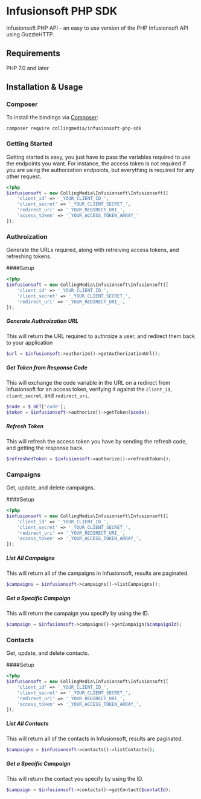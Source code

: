 # Infusionsoft PHP SDK
Infusionsoft PHP API - an easy to use version of the PHP Infusionsoft API using GuzzleHTTP.

## Requirements

PHP 7.0 and later

## Installation & Usage
### Composer

To install the bindings via [Composer](http://getcomposer.org/):

```
composer require collingmedia/infusionsoft-php-sdk
```


### Getting Started

Getting started is easy, you just have to pass the variables required to use the endpoints you want. For instance, the access token is not required if you are using the authorzation endpoints, but everything is required for any other request.

```php
<?php
$infusionsoft = new CollingMedia\Infusionsoft\Infusionsoft([
    'client_id' => '_YOUR_CLIENT_ID_',
    'client_secret' => '_YOUR_CLIENT_SECRET_',
    'redirect_uri' => '_YOUR_REDIRECT_URI_',
    'access_token' => '_YOUR_ACCESS_TOKEN_ARRAY_'
]);
```

### Authroization

Generate the URLs required, along with retreiving access tokens, and refreshing tokens.

####Setup
```php
<?php
$infusionsoft = new CollingMedia\Infusionsoft\Infusionsoft([
    'client_id' => '_YOUR_CLIENT_ID_',
    'client_secret' => '_YOUR_CLIENT_SECRET_',
    'redirect_uri' => '_YOUR_REDIRECT_URI_',
]);
```

##### Generate Authroization URL
This will return the URL required to authroize a user, and redirect them back to your application
```php
$url = $infusionsoft->authorize()->getAuthorizationUrl();
```

##### Get Token from Response Code
This will exchange the code variable in the URL on a redirect from Infusionsoft for an access token, verifying it against the `client_id`, `client_secret`, and `redirect_uri`.
```php
$code = $_GET['code'];
$token = $infusionsoft->authorize()->getToken($code);
```

##### Refresh Token
This will refresh the access token you have by sending the refresh code, and getting the response back.
```php
$refreshedToken = $infusionsoft->authorize()->refreshToken();
```


### Campaigns

Get, update, and delete campaigns.

####Setup
```php
<?php
$infusionsoft = new CollingMedia\Infusionsoft\Infusionsoft([
    'client_id' => '_YOUR_CLIENT_ID_',
    'client_secret' => '_YOUR_CLIENT_SECRET_',
    'redirect_uri' => '_YOUR_REDIRECT_URI_',
    'access_token' => '_YOUR_ACCESS_TOKEN_ARRAY_',
]);
```

##### List All Campaigns
This will return all of the campaigns in Infusionsoft, results are paginated.
```php
$campaigns = $infusionsoft->campaigns()->listCampaigns();
```

##### Get a Specific Campaign
This will return the campaign you specify by using the ID.
```php
$campaign = $infusionsoft->campaigns()->getCampaign($campaignId);
```


### Contacts

Get, update, and delete contacts.

####Setup
```php
<?php
$infusionsoft = new CollingMedia\Infusionsoft\Infusionsoft([
    'client_id' => '_YOUR_CLIENT_ID_',
    'client_secret' => '_YOUR_CLIENT_SECRET_',
    'redirect_uri' => '_YOUR_REDIRECT_URI_',
    'access_token' => '_YOUR_ACCESS_TOKEN_ARRAY_',
]);
```

##### List All Contacts
This will return all of the contacts in Infusionsoft, results are paginated.
```php
$campaigns = $infusionsoft->contacts()->listContacts();
```

##### Get a Specific Campaign
This will return the contact you specify by using the ID.
```php
$campaign = $infusionsoft->contacts()->getContact($contatId);
```
